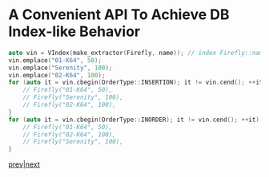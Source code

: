 # A Convenient API To Achieve DB Index-like Behavior

```c++
auto vin = VIndex(make_extractor(Firefly, name)); // index Firefly::name
vin.emplace("01-K64", 50);
vin.emplace("Serenity", 100);
vin.emplace("02-K64", 100);
for (auto it = vin.cbegin(OrderType::INSERTION); it != vin.cend(); ++it) {
    // Firefly("01-K64", 50), 
    // Firefly("Serenity", 100),
    // Firefly("02-K64", 100),
}
for (auto it = vin.cbegin(OrderType::INORDER); it != vin.cend(); ++it) {
    // Firefly("01-K64", 50), 
    // Firefly("02-K64", 100),
    // Firefly("Serenity", 100),
}
```

[prev](part1.md)|[next](part3.md)
